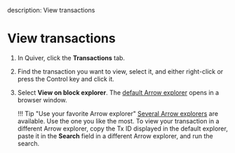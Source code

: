 description: View transactions
<!--- END of page meta data -->

# View transactions

1. In Quiver, click the **Transactions** tab.
1. Find the transaction you want to view, select it, and either right-click or press the Control key and click it.
1. Select **View on block explorer**. The [default Arrow explorer](https://explorer.arrowchain.io/#/) opens in a browser window.

    !!! Tip "Use your favorite Arrow explorer"
        [Several Arrow explorers](../../reference/arrow-explorers.md) are available. Use the one you like the most. To view your transaction in a different Arrow explorer, copy the Tx ID displayed in the default explorer, paste it in the **Search** field in a different Arrow explorer, and run the search.
